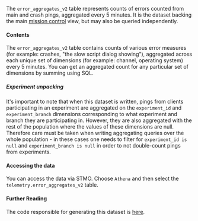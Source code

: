 The `error_aggregates_v2` table represents counts of errors counted from main and crash
pings, aggregated every 5 minutes. It is the dataset backing the main [mission
control](https://data-missioncontrol.dev.mozaws.net/) view, but may also be queried
independently.

#### Contents

The `error_aggregates_v2` table contains counts of various error measures (for
example: crashes, "the slow script dialog showing"), aggregated across each
unique set of dimensions (for example: channel, operating system) every 5
minutes. You can get an aggregated count for any particular set of dimensions
by summing using SQL.

##### Experiment unpacking

It's important to note that when this dataset is written, pings from clients participating in an experiment
are aggregated on the `experiment_id` and `experiment_branch` dimensions corresponding to what experiment and branch
they are participating in. However, they are also aggregated with the rest of the population where the values of
these dimensions are null.
Therefore care must be taken when writing aggregating queries over the whole population - in these cases one needs to
filter for `experiment_id is null` and `experiment_branch is null` in order to not double-count pings from experiments.

#### Accessing the data

You can access the data via STMO. Choose `Athena` and then select the
`telemetry.error_aggregates_v2` table.

#### Further Reading

The code responsible for generating this dataset is [here](https://github.com/mozilla/telemetry-streaming/blob/master/src/main/scala/com/mozilla/telemetry/streaming/ErrorAggregator.scala).

